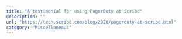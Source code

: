 ```yaml
---
title: "A testimonial for using PagerDuty at Scribd"
description: ""
url: "https://tech.scribd.com/blog/2020/pagerduty-at-scribd.html"
category: "Miscellaneous"
---
```

